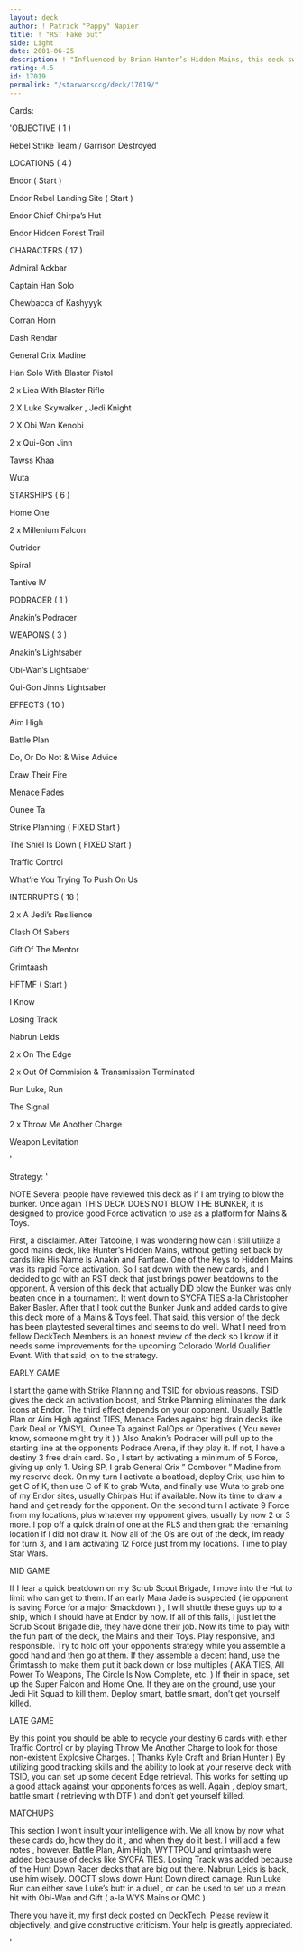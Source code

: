 ```yaml
---
layout: deck
author: ! Patrick "Pappy" Napier
title: ! "RST Fake out"
side: Light
date: 2001-06-25
description: ! "Influenced by Brian Hunter’s Hidden Mains, this deck swings the Force activation back your way post-Tatooine."
rating: 4.5
id: 17019
permalink: "/starwarsccg/deck/17019/"
---
```

Cards: 

'OBJECTIVE ( 1 ) 


Rebel Strike Team / Garrison Destroyed


LOCATIONS ( 4 ) 


Endor ( Start ) 

Endor  Rebel Landing Site ( Start ) 

Endor  Chief Chirpa’s Hut 

Endor  Hidden Forest Trail


CHARACTERS ( 17 ) 


Admiral Ackbar

Captain Han Solo 

Chewbacca of Kashyyyk

Corran Horn 

Dash Rendar

General Crix Madine 

Han Solo With Blaster Pistol

2 x Liea With Blaster Rifle 

2 X Luke Skywalker , Jedi Knight 

2 X Obi Wan Kenobi

2 x Qui-Gon Jinn

Tawss Khaa

Wuta 


STARSHIPS ( 6 ) 


Home One 

2 x Millenium Falcon 

Outrider 

Spiral 

Tantive IV 


PODRACER ( 1 ) 


Anakin’s Podracer 


WEAPONS ( 3 ) 


Anakin’s Lightsaber 

Obi-Wan’s Lightsaber

Qui-Gon Jinn’s Lightsaber 


EFFECTS ( 10 ) 


Aim High 

Battle Plan 

Do, Or Do Not & Wise Advice 

Draw Their Fire 

Menace Fades 

Ounee Ta 

Strike Planning ( FIXED Start ) 

The Shiel Is Down ( FIXED Start )

Traffic Control 

What’re You Trying To Push On Us 


INTERRUPTS ( 18 ) 


2 x A Jedi’s Resilience

Clash Of Sabers

Gift Of The Mentor 

Grimtaash

HFTMF ( Start ) 

I Know 

Losing Track 

Nabrun Leids 

2 x On The Edge 

2 x Out Of Commision & Transmission Terminated

Run Luke, Run 

The Signal 

2 x Throw Me Another Charge 

Weapon Levitation 










'

Strategy: '

NOTE  Several people have reviewed this deck as if I am trying to blow the bunker.  Once again THIS DECK DOES NOT BLOW THE BUNKER, it is designed to provide good Force activation to use as a platform for Mains & Toys.


First, a disclaimer.  After Tatooine, I was wondering how can I still utilize a good mains deck, like Hunter’s Hidden Mains, without getting set back by cards like His Name Is Anakin and Fanfare.  One of the Keys to Hidden Mains was its rapid Force activation.  So I sat down with the new cards, and I decided to go with an RST deck that just brings power beatdowns to the opponent.  A version of this deck that actually DID blow the Bunker was only beaten once in a tournament.  It went down to SYCFA TIES a-la Christopher Baker Basler.  After that I took out the Bunker Junk and added cards to give this deck more of a Mains & Toys feel.  That said, this version of the deck has been playtested several times and seems to do well.  What I need from fellow DeckTech Members is an honest review of the deck so I know if it needs some improvements for the upcoming Colorado World Qualifier Event.  With that said, on to the strategy.


EARLY GAME 


I start the game with Strike Planning and TSID for obvious reasons.  TSID gives the deck an activation boost, and Strike Planning eliminates the dark icons at Endor. The third effect depends on your opponent.  Usually Battle Plan or Aim High against TIES, Menace Fades against big drain decks like Dark Deal or YMSYL. Ounee Ta against RalOps or Operatives ( You never know, someone might try it ) ) Also Anakin’s Podracer will pull up to the starting line at the opponents Podrace Arena, if they play it.  If not, I have a destiny 3 free drain card.  So , I start by activating a minimum of 5 Force, giving up only 1.  Using SP, I grab General Crix ” Combover ” Madine from my reserve deck.  On my turn I activate a boatload, deploy Crix, use him to get C of K, then use C of K to grab Wuta, and finally use Wuta to grab one of my Endor sites, usually Chirpa’s Hut if available.  Now its time to draw a hand and get ready for the opponent.  On the second turn I activate 9 Force from my locations, plus whatever my opponent gives, usually by now 2 or 3 more.  I pop off a quick drain of one at the RLS and then grab the remaining location if I did not draw it.  Now all of the 0’s are out of the deck, Im ready for turn 3, and I am activating 12 Force just from my locations.  Time to play Star Wars. 


MID GAME 


If I fear a quick beatdown on my Scrub Scout Brigade, I move into the Hut to limit who can get to them.  If an early Mara Jade is suspected ( ie opponent is saving Force for a major Smackdown ) , I will shuttle these guys up to a ship, which I should have at Endor by now.  If all of this fails, I just let the Scrub Scout Brigade die, they have done their job. Now its time to play with the fun part of the deck, the Mains and their Toys.  Play responsive, and responsible.  Try to hold off your opponents strategy while you assemble a good hand and then go at them.  If they assemble a decent hand, use the Grimtassh to make them put it back down or lose multiples ( AKA TIES, All Power To Weapons, The Circle Is Now Complete, etc. ) If their in space, set up the Super Falcon and Home One.  If they are on the ground, use your Jedi Hit Squad to kill them.  Deploy smart, battle smart, don’t get yourself killed.


LATE GAME


By this point you should be able to recycle your destiny 6 cards with either Traffic Control or by playing Throw Me Another Charge to look for those non-existent Explosive Charges.  ( Thanks Kyle Craft and Brian Hunter ) By utilizing good tracking skills and the ability to look at your reserve deck with TSID, you can set up some decent Edge retrieval.  This works for setting up a good attack against your opponents forces as well. Again , deploy smart, battle smart ( retrieving with DTF ) and don’t get yourself killed.  


MATCHUPS


This section I won’t insult your intelligence with.  We all know by now what these cards do, how they do it , and when they do it best.  I will add a few notes , however.  Battle Plan, Aim High, WYTTPOU and grimtaash were added because of decks like SYCFA TIES.  Losing Track was added because of the Hunt Down Racer decks that are big out there.  Nabrun Leids is back, use him wisely.  OOCTT slows down Hunt Down direct damage.  Run Luke Run can either save Luke’s butt in a duel , or can be used to set up a mean hit with Obi-Wan and Gift ( a-la WYS Mains or QMC ) 


There you have it, my first deck posted on DeckTech.  Please review it objectively, and give constructive criticism.  Your help is greatly appreciated. 


'
